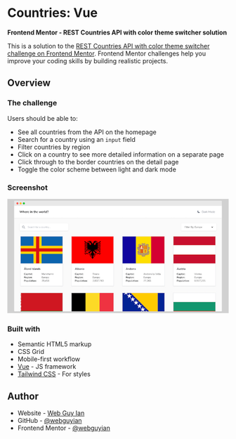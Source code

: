 # Countries: Vue

**Frontend Mentor - REST Countries API with color theme switcher solution**

This is a solution to the [REST Countries API with color theme switcher challenge on Frontend Mentor](https://www.frontendmentor.io/challenges/rest-countries-api-with-color-theme-switcher-5cacc469fec04111f7b848ca). Frontend Mentor challenges help you improve your coding skills by building realistic projects. 

## Overview

### The challenge

Users should be able to:

- See all countries from the API on the homepage
- Search for a country using an `input` field
- Filter countries by region
- Click on a country to see more detailed information on a separate page
- Click through to the border countries on the detail page
- Toggle the color scheme between light and dark mode

### Screenshot

![Screenshot](./public/screenshot.jpg)

### Built with

- Semantic HTML5 markup
- CSS Grid
- Mobile-first workflow
- [Vue](https://vuejs.org/) - JS framework
- [Tailwind CSS](https://tailwindcss.com/) - For styles

## Author

- Website - [Web Guy Ian](https://webguyian.com/)
- GitHub - [@webguyian](https://github.com/webguyian)
- Frontend Mentor - [@webguyian](https://www.frontendmentor.io/profile/webguyian)

